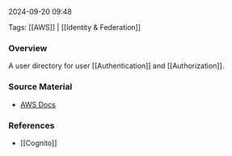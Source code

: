
2024-09-20 09:48

Tags: [[AWS]] | [[Identity & Federation]]

### Overview
A user directory for user [[Authentication]] and [[Authorization]].


### Source Material
- [AWS Docs](https://docs.aws.amazon.com/cognito/latest/developerguide/cognito-user-pools.html)

### References
- [[Cognito]]

